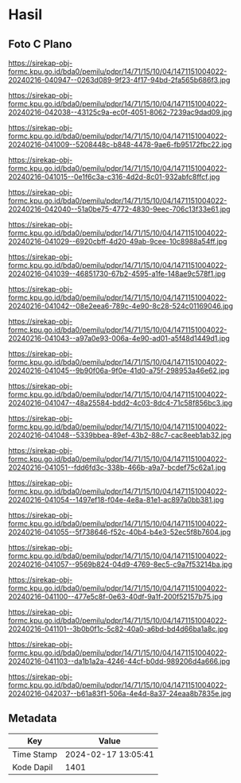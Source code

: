 # Hasil

## Foto C Plano

https://sirekap-obj-formc.kpu.go.id/bda0/pemilu/pdpr/14/71/15/10/04/1471151004022-20240216-040947--0263d089-9f23-4f17-94bd-2fa565b686f3.jpg

https://sirekap-obj-formc.kpu.go.id/bda0/pemilu/pdpr/14/71/15/10/04/1471151004022-20240216-042038--43125c9a-ec0f-4051-8062-7239ac9dad09.jpg

https://sirekap-obj-formc.kpu.go.id/bda0/pemilu/pdpr/14/71/15/10/04/1471151004022-20240216-041009--5208448c-b848-4478-9ae6-fb95172fbc22.jpg

https://sirekap-obj-formc.kpu.go.id/bda0/pemilu/pdpr/14/71/15/10/04/1471151004022-20240216-041015--0e1f6c3a-c316-4d2d-8c01-932abfc8ffcf.jpg

https://sirekap-obj-formc.kpu.go.id/bda0/pemilu/pdpr/14/71/15/10/04/1471151004022-20240216-042040--51a0be75-4772-4830-9eec-706c13f33e61.jpg

https://sirekap-obj-formc.kpu.go.id/bda0/pemilu/pdpr/14/71/15/10/04/1471151004022-20240216-041029--6920cbff-4d20-49ab-9cee-10c8988a54ff.jpg

https://sirekap-obj-formc.kpu.go.id/bda0/pemilu/pdpr/14/71/15/10/04/1471151004022-20240216-041039--46851730-67b2-4595-a1fe-148ae9c578f1.jpg

https://sirekap-obj-formc.kpu.go.id/bda0/pemilu/pdpr/14/71/15/10/04/1471151004022-20240216-041042--08e2eea6-789c-4e90-8c28-524c01169046.jpg

https://sirekap-obj-formc.kpu.go.id/bda0/pemilu/pdpr/14/71/15/10/04/1471151004022-20240216-041043--a97a0e93-006a-4e90-ad01-a5f48d1449d1.jpg

https://sirekap-obj-formc.kpu.go.id/bda0/pemilu/pdpr/14/71/15/10/04/1471151004022-20240216-041045--9b90f06a-9f0e-41d0-a75f-298953a46e62.jpg

https://sirekap-obj-formc.kpu.go.id/bda0/pemilu/pdpr/14/71/15/10/04/1471151004022-20240216-041047--48a25584-bdd2-4c03-8dc4-71c58f856bc3.jpg

https://sirekap-obj-formc.kpu.go.id/bda0/pemilu/pdpr/14/71/15/10/04/1471151004022-20240216-041048--5339bbea-89ef-43b2-88c7-cac8eeb1ab32.jpg

https://sirekap-obj-formc.kpu.go.id/bda0/pemilu/pdpr/14/71/15/10/04/1471151004022-20240216-041051--fdd6fd3c-338b-466b-a9a7-bcdef75c62a1.jpg

https://sirekap-obj-formc.kpu.go.id/bda0/pemilu/pdpr/14/71/15/10/04/1471151004022-20240216-041054--1497ef18-f04e-4e8a-81e1-ac897a0bb381.jpg

https://sirekap-obj-formc.kpu.go.id/bda0/pemilu/pdpr/14/71/15/10/04/1471151004022-20240216-041055--5f738646-f52c-40b4-b4e3-52ec5f8b7604.jpg

https://sirekap-obj-formc.kpu.go.id/bda0/pemilu/pdpr/14/71/15/10/04/1471151004022-20240216-041057--9569b824-04d9-4769-8ec5-c9a7f53214ba.jpg

https://sirekap-obj-formc.kpu.go.id/bda0/pemilu/pdpr/14/71/15/10/04/1471151004022-20240216-041100--477e5c8f-0e63-40df-9a1f-200f52157b75.jpg

https://sirekap-obj-formc.kpu.go.id/bda0/pemilu/pdpr/14/71/15/10/04/1471151004022-20240216-041101--3b0b0f1c-5c82-40a0-a6bd-bd4d66ba1a8c.jpg

https://sirekap-obj-formc.kpu.go.id/bda0/pemilu/pdpr/14/71/15/10/04/1471151004022-20240216-041103--da1b1a2a-4246-44cf-b0dd-989206d4a666.jpg

https://sirekap-obj-formc.kpu.go.id/bda0/pemilu/pdpr/14/71/15/10/04/1471151004022-20240216-042037--b61a83f1-506a-4e4d-8a37-24eaa8b7835e.jpg


## Metadata

| Key        | Value               |
| ---------- | ------------------- |
| Time Stamp | 2024-02-17 13:05:41 |
| Kode Dapil | 1401                |



